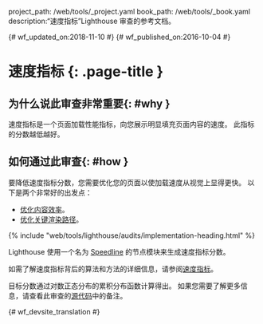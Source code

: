project_path: /web/tools/_project.yaml
book_path: /web/tools/_book.yaml
description:“速度指标”Lighthouse 审查的参考文档。

{# wf_updated_on:2018-11-10 #}
{# wf_published_on:2016-10-04 #}

# 速度指标 {: .page-title }

## 为什么说此审查非常重要{: #why }

速度指标是一个页面加载性能指标，向您展示明显填充页面内容的速度。
此指标的分数越低越好。

## 如何通过此审查{: #how }

要降低速度指标分数，您需要优化您的页面以使加载速度从视觉上显得更快。
以下是两个非常好的出发点：

* [优化内容效率](/web/fundamentals/performance/optimizing-content-efficiency/)。
* [优化关键渲染路径](/web/fundamentals/performance/critical-rendering-path/)。

{% include "web/tools/lighthouse/audits/implementation-heading.html" %}

Lighthouse 使用一个名为 [Speedline](https://github.com/pmdartus/speedline) 的节点模块来生成速度指标分数。



如需了解速度指标背后的算法和方法的详细信息，请参阅[速度指标](https://sites.google.com/a/webpagetest.org/docs/using-webpagetest/metrics/speed-index)。


目标分数通过对数正态分布的累积分布函数计算得出。
如果您需要了解更多信息，请查看此审查的[源代码](https://github.com/GoogleChrome/lighthouse/blob/master/lighthouse-core/audits/metrics/speed-index.js)中的备注。




{# wf_devsite_translation #}
